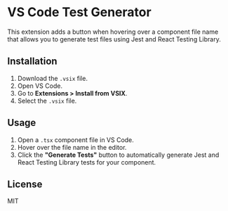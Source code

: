 # VS Code Test Generator

This extension adds a button when hovering over a component file name that allows you to generate test files using Jest and React Testing Library.

## Installation

1. Download the `.vsix` file.
2. Open VS Code.
3. Go to **Extensions > Install from VSIX**.
4. Select the `.vsix` file.

## Usage

1. Open a `.tsx` component file in VS Code.
2. Hover over the file name in the editor.
3. Click the **"Generate Tests"** button to automatically generate Jest and React Testing Library tests for your component.

## License

MIT
